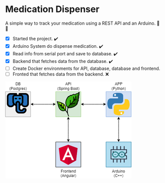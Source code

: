 # Medication Dispenser

A simple way to track your medication using a REST API and an Arduino. :robot: :pill:

- [x] Started the project. :heavy_check_mark:
- [x] Arduino System do dispense medication. :heavy_check_mark:
- [x] Read info from serial port and save to database. :heavy_check_mark:
- [x] Backend that fetches data from the database. :heavy_check_mark:
- [ ] Create Docker environments for API, database, database and frontend.
- [ ] Fronted that fetches data from the backend. :x:

![System Architecture](medication_dispenser.png)
